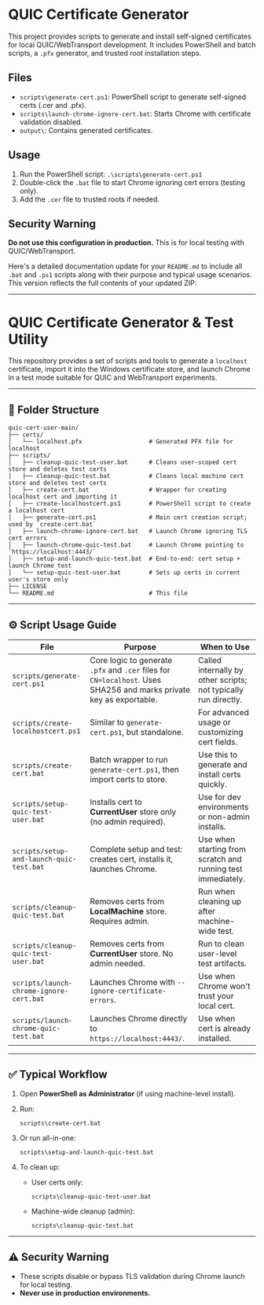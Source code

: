 ﻿# QUIC Certificate Generator

This project provides scripts to generate and install self-signed certificates for local QUIC/WebTransport development.
It includes PowerShell and batch scripts, a `.pfx` generator, and trusted root installation steps.

## Files

- `scripts\generate-cert.ps1`: PowerShell script to generate self-signed certs (.cer and .pfx).
- `scripts\launch-chrome-ignore-cert.bat`: Starts Chrome with certificate validation disabled.
- `output\`: Contains generated certificates.

## Usage

1. Run the PowerShell script: `.\scripts\generate-cert.ps1`
2. Double-click the `.bat` file to start Chrome ignoring cert errors (testing only).
3. Add the `.cer` file to trusted roots if needed.

## Security Warning

**Do not use this configuration in production.** This is for local testing with QUIC/WebTransport.

Here's a detailed documentation update for your `README.md` to include all `.bat` and `.ps1` scripts along with their purpose and typical usage scenarios. This version reflects the full contents of your updated ZIP:

---

# QUIC Certificate Generator & Test Utility

This repository provides a set of scripts and tools to generate a `localhost` certificate, import it into the Windows certificate store, and launch Chrome in a test mode suitable for QUIC and WebTransport experiments.

---

## 🔧 Folder Structure

```
quic-cert-user-main/
├── certs/
│   └── localhost.pfx                   # Generated PFX file for localhost
├── scripts/
│   ├── cleanup-quic-test-user.bat      # Cleans user-scoped cert store and deletes test certs
│   ├── cleanup-quic-test.bat           # Cleans local machine cert store and deletes test certs
│   ├── create-cert.bat                 # Wrapper for creating localhost cert and importing it
│   ├── create-localhostcert.ps1        # PowerShell script to create a localhost cert
│   ├── generate-cert.ps1               # Main cert creation script; used by `create-cert.bat`
│   ├── launch-chrome-ignore-cert.bat   # Launch Chrome ignoring TLS cert errors
│   ├── launch-chrome-quic-test.bat     # Launch Chrome pointing to `https://localhost:4443/`
│   ├── setup-and-launch-quic-test.bat  # End-to-end: cert setup + launch Chrome test
│   └── setup-quic-test-user.bat        # Sets up certs in current user's store only
├── LICENSE
└── README.md                           # This file
```

---

## ⚙️ Script Usage Guide

| File                                     | Purpose                                                                                                             | When to Use                                                     |
| ---------------------------------------- | ------------------------------------------------------------------------------------------------------------------- | --------------------------------------------------------------- |
| `scripts/generate-cert.ps1`              | Core logic to generate `.pfx` and `.cer` files for `CN=localhost`. Uses SHA256 and marks private key as exportable. | Called internally by other scripts; not typically run directly. |
| `scripts/create-localhostcert.ps1`       | Similar to `generate-cert.ps1`, but standalone.                                                                     | For advanced usage or customizing cert fields.                  |
| `scripts/create-cert.bat`                | Batch wrapper to run `generate-cert.ps1`, then import certs to store.                                               | Use this to generate and install certs quickly.                 |
| `scripts/setup-quic-test-user.bat`       | Installs cert to **CurrentUser** store only (no admin required).                                                    | Use for dev environments or non-admin installs.                 |
| `scripts/setup-and-launch-quic-test.bat` | Complete setup and test: creates cert, installs it, launches Chrome.                                                | Use when starting from scratch and running test immediately.    |
| `scripts/cleanup-quic-test.bat`          | Removes certs from **LocalMachine** store. Requires admin.                                                          | Run when cleaning up after machine-wide test.                   |
| `scripts/cleanup-quic-test-user.bat`     | Removes certs from **CurrentUser** store. No admin needed.                                                          | Run to clean user-level test artifacts.                         |
| `scripts/launch-chrome-ignore-cert.bat`  | Launches Chrome with `--ignore-certificate-errors`.                                                                 | Use when Chrome won't trust your local cert.                    |
| `scripts/launch-chrome-quic-test.bat`    | Launches Chrome directly to `https://localhost:4443/`.                                                              | Use when cert is already installed.                             |

---

## ✅ Typical Workflow

1. Open **PowerShell as Administrator** (if using machine-level install).
2. Run:

   ```
   scripts\create-cert.bat
   ```
3. Or run all-in-one:

   ```
   scripts\setup-and-launch-quic-test.bat
   ```
4. To clean up:

   * User certs only:

     ```
     scripts\cleanup-quic-test-user.bat
     ```
   * Machine-wide cleanup (admin):

     ```
     scripts\cleanup-quic-test.bat
     ```

---

## ⚠️ Security Warning

* These scripts disable or bypass TLS validation during Chrome launch for local testing.
* **Never use in production environments.**


